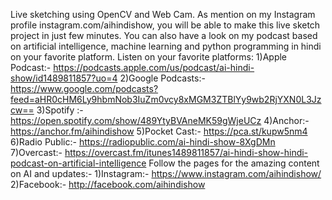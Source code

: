 Live sketching using OpenCV and Web Cam.
As mention on my Instagram profile instagram.com/aihindishow, you will be able to make this live sketch project in just few minutes.
You can also have a look on my podcast based on artificial intelligence, machine learning and python programming in hindi on your favorite platform.
Listen on your favorite platforms:
	1)Apple Podcast:- https://podcasts.apple.com/us/podcast/ai-hindi-show/id1489811857?uo=4
	2)Google Podcasts:- https://www.google.com/podcasts?feed=aHR0cHM6Ly9hbmNob3IuZm0vcy8xMGM3ZTBlYy9wb2RjYXN0L3Jzcw==
	3)Spotify :- https://open.spotify.com/show/489YtyBVAneMK59gWjeUCz
	4)Anchor:- https://anchor.fm/aihindishow
	5)Pocket Cast:- https://pca.st/kupw5nm4
	6)Radio Public:- https://radiopublic.com/ai-hindi-show-8XgDMn
	7)Overcast:- https://overcast.fm/itunes1489811857/ai-hindi-show-hindi-podcast-on-artificial-intelligence
	Follow the pages for the amazing content on AI and updates:- 
	1)Instagram:- https://www.instagram.com/aihindishow/
	2)Facebook:- http://facebook.com/aihindishow
